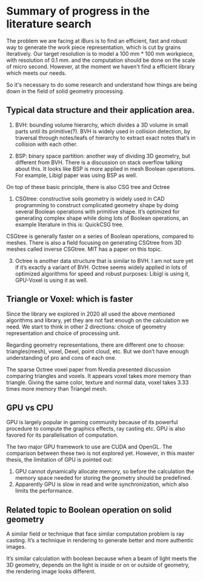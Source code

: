 # Summary of progress in the literature search

The problem we are facing at iBurs is to find an efficient, fast and robust way to generate the work piece representation, which is cut by grains iteratively. Our target resolution is to model a 100 mm * 100 mm workpiece, with resolution of 0.1 mm. and the computation should be done on the scale of micro second. However, at the moment we haven't find a efficient library which meets our needs.

So it's necessary to do some research and understand how things are being down in the field of solid geometry processing. 

## Typical data structure and their application area. 

1. BVH: bounding volume hierarchy, which divides a 3D volume in small parts until its primitive(?). BVH is widely used in collision detection, by traversal through notes/leafs of hierarchy to extract exact notes that’s in collision with each other.

2. BSP: binary space partition: another way of dividing 3D geometry, but different from BVH. There is a discussion on stack overflow talking about this. It looks like BSP is more applied in mesh Boolean operations. For example, Libigl paper was using BSP as well.

On top of these basic principle, there is also CSG tree and Octree 

1. CSGtree: constructive soils geometry is widely used in CAD programming to construct complicated geometry shape by doing several Boolean operations with primitive shape. It’s optimized for generating complex shape while doing lots of Boolean operations, an example literature in this is: QuickCSG tree.
 
CSGtree is generally faster on a series of Boolean operations, compared to meshes. There is also a field focusing on generating CSGtree from 3D meshes called inverse CSGtree. MIT has a paper on this topic.

3. Octree is another data structure that is similar to BVH. I am not sure yet if it’s exactly a variant of BVH. Octree seems widely applied in lots of optimized algorithms for speed and robust purposes: Libigl is using it, GPU-Voxel is using it as well.

## Triangle or Voxel: which is faster 

Since the library we explored in 2020 all used the above mentioned algorithms and library, yet they are not fast enough on the calculation we need. We start to think in other 2 directions: choice of geometry representation and choice of processing unit.

Regarding geometry representations, there are different one to choose: triangles(mesh), voxel, Dexel, point cloud, etc. But we don’t have enough understanding of pro and cons of each one. 

The sparse Octree voxel paper from Nvedia presented discussion comparing triangles and voxels. It appears voxel takes more memory than triangle. Giving the same color, texture and normal data, voxel takes 3.33 times more memory than Triangel mesh. 

## GPU vs CPU 

GPU is largely popular in gaming community because of its powerful procedure to compute the graphics effects, ray casting etc. GPU is also favored for its parallelisation of computation.

The two major GPU framework to use are CUDA and OpenGL. The comparison between these two is not explored yet. However, in this master thesis, the limitation of GPU is pointed out:

1. GPU cannot dynamically allocate memory, so before the calculation the memory space needed for storing the geometry should be predefined.
2. Apparently GPU is slow in read and write synchronization, which also limits the performance.

## Related topic to Boolean operation on solid geometry 

A similar field or technique that face similar computation problem is ray casting. It’s a technique in rendering to generate better and more authentic images. 

It’s similar calculation with boolean because when a beam of light meets the 3D geometry, depends on the light is inside or on or outside of geometry, the rendering image looks different.


